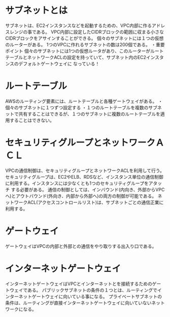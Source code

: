 # サブネットとは
サブネットは、EC2インスタンスなどを起動するための、VPC内部に作るアドレスレンジの事である。
VPC内部に設定したCIDRブロックの範囲に収まる小さなCIDRブロックをアサインすることができる。
個々のサブネットには１つの仮想のルーターがある。
1つのVPCに作れるサブネットの数は200個である。
・重要ポイント
個々のサブネットには1つの仮想ルータがあり、このルーターがルートテーブルとネットワークACLの設定を持っていて、サブネット内のEC2インスタンスのデフォルトゲートウェイに
なっている！

# ルートテーブル
AWSのルーティング要素には、ルートテーブルと各種ゲートウェイがある。
・個々のサブネットに１つずつ設定する
・１つのルートテーブルを複数のサブネットで共有することはできるが、１つのサブネットに複数のルートテーブルを適用することはできない。

# セキュリティグループとネットワークＡＣＬ
VPCの通信制御は、セキュリティグループとネットワークACLを利用して行う。
セキュリティグループは、EC2やELB、RDSなど、インスタンス単位の通信制御に利用する。インスタンスには少なくとも1つのセキュリティグループをアタッチ
する必要がある。
通信の制御としては、インバウンド(内向き、外部からVPCへ)とアウトバウンド(外向き、内部から外部へ)の両方の制御が可能である。
ネットワークACL(アクセスコントロールリスト)は、サブネットごとの通信正業に利用する。

# ゲートウェイ
ゲートウェイはVPCの内部と外部との通信をやり取りする出入り口である。

# インターネットゲートウェイ
インターネットゲートウェイはVPCとインターネットとを接続するためのゲートウェイである。
パブリックサブネットの条件の１つとは、ルーティングでインターネットゲートウェイに向いている事になる。
プライベートサブネットの条件は、ルーティングが直接インターネットゲートウェイに向いていないネットワークになる。

